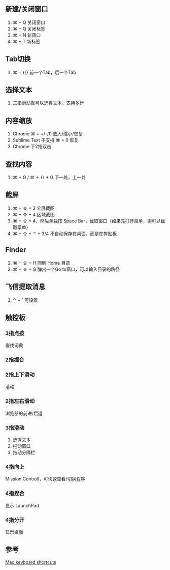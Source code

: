 ## 新建/关闭窗口
1. ⌘ + Q 关闭窗口
2. ⌘ + Q 关闭标签
3. ⌘ + N 新窗口
4. ⌘ + T 新标签

## Tab切换
1. ⌘ + {/} 前一个Tab，后一个Tab

## 选择文本
1. 三指滑动就可以选择文本，支持多行

## 内容缩放
1. Chrome ⌘ + +/-/0 放大/缩小/恢复
2. Sublime Text 不支持 ⌘ + 0 恢复
3. Chrome 下2指双击

## 查找内容
1. ⌘ + G / ⌘ + ⇧ + G 下一处，上一处

## 截屏
1. ⌘ + ⇧ + 3 全屏截图
2. ⌘ + ⇧ + 4 区域截图
3. ⌘ + ⇧ + 4，然后单独按 Space Bar，截取窗口（如果先打开菜单，则可以截取菜单）
4. ⌘ + ⇧ + ⌃ + 3/4 不自动保存在桌面，而是在剪贴板

## Finder
1. ⌘ + ⇧ + H 回到 Home 目录
2. ⌘ + ⇧ + G 弹出一个Go to窗口，可以输入目录的路径

## 飞信提取消息
1. ⌃ + ` 可设置

## 触控板
### 3指点按
查找词典

### 2指捏合

### 2指上下滑动
滚动

### 2指左右滑动
浏览器的前进/后退

### 3指滑动
1. 选择文本
2. 拖动窗口
3. 拖动分隔栏

### 4指向上
Mission Controll，可快速查看/切换程序

### 4指捏合
显示 LaunchPad

### 4指分开
显示桌面

## 参考
[Mac keyboard shortcuts](https://support.apple.com/en-hk/HT201236)
